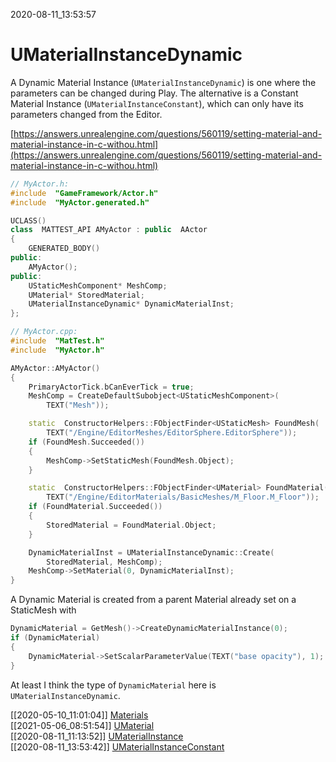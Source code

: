 2020-08-11_13:53:57

# UMaterialInstanceDynamic

A Dynamic Material Instance (`UMaterialInstanceDynamic`) is one where the parameters can be changed during Play.
The alternative is a Constant Material Instance (`UMaterialInstanceConstant`), which can only have its parameters changed from the Editor.

[https://answers.unrealengine.com/questions/560119/setting-material-and-material-instance-in-c-withou.html](https://answers.unrealengine.com/questions/560119/setting-material-and-material-instance-in-c-withou.html)

```c++
// MyActor.h:
#include  "GameFramework/Actor.h"
#include  "MyActor.generated.h"

UCLASS()
class  MATTEST_API AMyActor : public  AActor
{
    GENERATED_BODY()
public:
    AMyActor();
public:
    UStaticMeshComponent* MeshComp;
    UMaterial* StoredMaterial;
    UMaterialInstanceDynamic* DynamicMaterialInst;
};

// MyActor.cpp:
#include  "MatTest.h"
#include  "MyActor.h"

AMyActor::AMyActor()
{
    PrimaryActorTick.bCanEverTick = true;
    MeshComp = CreateDefaultSubobject<UStaticMeshComponent>(
        TEXT("Mesh"));

    static  ConstructorHelpers::FObjectFinder<UStaticMesh> FoundMesh(
        TEXT("/Engine/EditorMeshes/EditorSphere.EditorSphere"));
    if (FoundMesh.Succeeded())
    {
        MeshComp->SetStaticMesh(FoundMesh.Object);
    }

    static  ConstructorHelpers::FObjectFinder<UMaterial> FoundMaterial(
        TEXT("/Engine/EditorMaterials/BasicMeshes/M_Floor.M_Floor"));
    if (FoundMaterial.Succeeded())
    {
        StoredMaterial = FoundMaterial.Object;
    }

    DynamicMaterialInst = UMaterialInstanceDynamic::Create(
        StoredMaterial, MeshComp);
    MeshComp->SetMaterial(0, DynamicMaterialInst);
}
```

A Dynamic Material is created from a parent Material already set on a StaticMesh with

```c++
DynamicMaterial = GetMesh()->CreateDynamicMaterialInstance(0);
if (DynamicMaterial)
{
    DynamicMaterial->SetScalarParameterValue(TEXT("base opacity"), 1);
}
```

At least I think the type of `DynamicMaterial` here is `UMaterialInstanceDynamic`.

[[2020-05-10_11:01:04]] [Materials](./Materials.md)  
[[2021-05-06_08:51:54]] [UMaterial](./UMaterial.md)  
[[2020-08-11_11:13:52]] [UMaterialInstance](./UMaterialInstance.md)  
[[2020-08-11_13:53:42]] [UMaterialInstanceConstant](./UMaterialInstanceConstant.md)  
